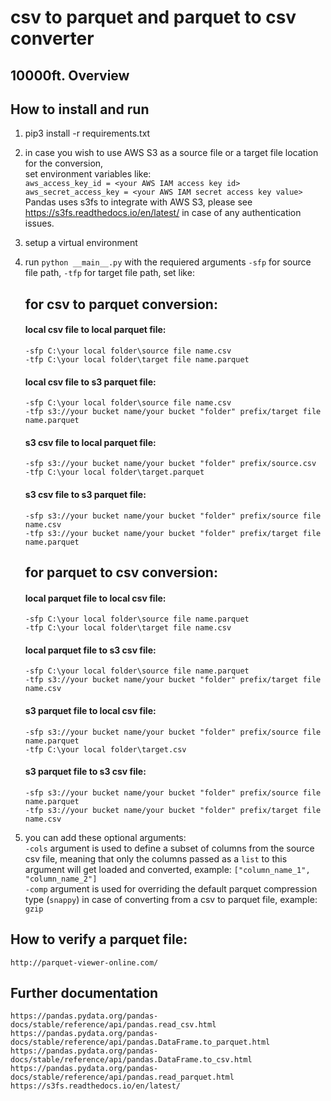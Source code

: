 <h1 class="code-line" data-line-start=0 data-line-end=1 ><a id="csv_to_parquet_and_parquet_to_csv_converter_0"></a>csv to parquet and parquet to csv converter</h1>
<h2 class="code-line" data-line-start=1 data-line-end=2 ><a id="10000ft_Overview_1"></a>10000ft. Overview</h2>
<h2 class="code-line" data-line-start=3 data-line-end=4 ><a id="How_to_install_and_run_3"></a>How to install and run</h2>
<ol>
<li class="has-line-data" data-line-start="4" data-line-end="5">
<p class="has-line-data" data-line-start="4" data-line-end="5">pip3 install -r requirements.txt</p>
</li>
<li class="has-line-data" data-line-start="5" data-line-end="10">
<p class="has-line-data" data-line-start="5" data-line-end="10">in case you wish to use AWS S3 as a source file or a target file location for the conversion,<br>
set environment variables like:<br>
<code>aws_access_key_id = &lt;your AWS IAM access key id&gt;</code><br>
<code>aws_secret_access_key = &lt;your AWS IAM secret access key value&gt;</code><br>
Pandas uses s3fs to integrate with AWS S3, please see <a href="https://s3fs.readthedocs.io/en/latest/">https://s3fs.readthedocs.io/en/latest/</a> in case of any authentication issues.</p>
</li>
<li class="has-line-data" data-line-start="10" data-line-end="11">
<p class="has-line-data" data-line-start="10" data-line-end="11">setup a virtual environment</p>
</li>
<li class="has-line-data" data-line-start="11" data-line-end="48">
<p class="has-line-data" data-line-start="11" data-line-end="12">run <code>python __main__.py</code> with the requiered arguments <code>-sfp</code> for source file path, <code>-tfp</code> for target file path, set like:</p>
<h2 class="code-line" data-line-start=12 data-line-end=13 ><a id="for_csv_to_parquet_conversion_12"></a>for csv to parquet conversion:</h2>
<h4 class="code-line" data-line-start=14 data-line-end=15 ><a id="local_csv_file_to_local_parquet_file_14"></a>local csv file to local parquet file:</h4>
<p class="has-line-data" data-line-start="15" data-line-end="17"><code>-sfp C:\your local folder\source file name.csv</code><br>
<code>-tfp C:\your local folder\target file name.parquet</code></p>
<h4 class="code-line" data-line-start=18 data-line-end=19 ><a id="local_csv_file_to_s3_parquet_file_18"></a>local csv file to s3 parquet file:</h4>
<p class="has-line-data" data-line-start="19" data-line-end="21"><code>-sfp C:\your local folder\source file name.csv</code><br>
<code>-tfp s3://your bucket name/your bucket &quot;folder&quot; prefix/target file name.parquet</code></p>
<h4 class="code-line" data-line-start=22 data-line-end=23 ><a id="s3_csv_file_to_local_parquet_file_22"></a>s3 csv file to local parquet file:</h4>
<p class="has-line-data" data-line-start="23" data-line-end="25"><code>-sfp s3://your bucket name/your bucket &quot;folder&quot; prefix/source.csv</code><br>
<code>-tfp C:\your local folder\target.parquet</code></p>
<h4 class="code-line" data-line-start=26 data-line-end=27 ><a id="s3_csv_file_to_s3_parquet_file_26"></a>s3 csv file to s3 parquet file:</h4>
<p class="has-line-data" data-line-start="27" data-line-end="29"><code>-sfp s3://your bucket name/your bucket &quot;folder&quot; prefix/source file name.csv</code><br>
<code>-tfp s3://your bucket name/your bucket &quot;folder&quot; prefix/target file name.parquet</code></p>
<h2 class="code-line" data-line-start=30 data-line-end=31 ><a id="for_parquet_to_csv_conversion_30"></a>for parquet to csv conversion:</h2>
<h4 class="code-line" data-line-start=32 data-line-end=33 ><a id="local_parquet_file_to_local_csv_file_32"></a>local parquet file to local csv file:</h4>
<p class="has-line-data" data-line-start="33" data-line-end="35"><code>-sfp C:\your local folder\source file name.parquet</code><br>
<code>-tfp C:\your local folder\target file name.csv</code></p>
<h4 class="code-line" data-line-start=36 data-line-end=37 ><a id="local_parquet_file_to_s3_csv_file_36"></a>local parquet file to s3 csv file:</h4>
<p class="has-line-data" data-line-start="37" data-line-end="39"><code>-sfp C:\your local folder\source file name.parquet</code><br>
<code>-tfp s3://your bucket name/your bucket &quot;folder&quot; prefix/target file name.csv</code></p>
<h4 class="code-line" data-line-start=40 data-line-end=41 ><a id="s3_parquet_file_to_local_csv_file_40"></a>s3 parquet file to local csv file:</h4>
<p class="has-line-data" data-line-start="41" data-line-end="43"><code>-sfp s3://your bucket name/your bucket &quot;folder&quot; prefix/source file name.parquet</code><br>
<code>-tfp C:\your local folder\target.csv</code></p>
<h4 class="code-line" data-line-start=44 data-line-end=45 ><a id="s3_parquet_file_to_s3_csv_file_44"></a>s3 parquet file to s3 csv file:</h4>
<p class="has-line-data" data-line-start="45" data-line-end="47"><code>-sfp s3://your bucket name/your bucket &quot;folder&quot; prefix/source file name.parquet</code><br>
<code>-tfp s3://your bucket name/your bucket &quot;folder&quot; prefix/target file name.csv</code></p>
</li>
<li class="has-line-data" data-line-start="48" data-line-end="52">
<p class="has-line-data" data-line-start="48" data-line-end="51">you can add these optional arguments:<br>
<code>-cols</code> argument is used to define a subset of columns from the source csv file, meaning that only the columns passed as a <code>list</code> to this argument will get loaded and converted, example: <code>[&quot;column_name_1&quot;, &quot;column_name_2&quot;]</code><br>
<code>-comp</code> argument is used for overriding the default parquet compression type (<code>snappy</code>) in case of converting from a csv to parquet file, example: <code>gzip</code></p>
</li>
</ol>
<h2 class="code-line" data-line-start=52 data-line-end=53 ><a id="How_to_verify_a_parquet_file_52"></a>How to verify a parquet file:</h2>
<pre><code>http://parquet-viewer-online.com/
</code></pre>
<h2 class="code-line" data-line-start=55 data-line-end=56 ><a id="Further_documentation_55"></a>Further documentation</h2>
<pre><code>https://pandas.pydata.org/pandas-docs/stable/reference/api/pandas.read_csv.html
https://pandas.pydata.org/pandas-docs/stable/reference/api/pandas.DataFrame.to_parquet.html
https://pandas.pydata.org/pandas-docs/stable/reference/api/pandas.DataFrame.to_csv.html
https://pandas.pydata.org/pandas-docs/stable/reference/api/pandas.read_parquet.html
https://s3fs.readthedocs.io/en/latest/
</code></pre>